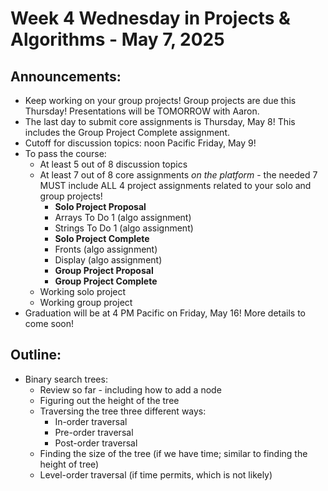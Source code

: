 # Week 4 Wednesday in Projects & Algorithms - May 7, 2025

## Announcements:
- Keep working on your group projects!  Group projects are due this Thursday!  Presentations will be TOMORROW with Aaron.
- The last day to submit core assignments is Thursday, May 8!  This includes the Group Project Complete assignment.
- Cutoff for discussion topics: noon Pacific Friday, May 9!
- To pass the course:
    - At least 5 out of 8 discussion topics
    - At least 7 out of 8 core assignments *on the platform* - the needed 7 MUST include ALL 4 project assignments related to your solo and group projects!
        - **Solo Project Proposal**
        - Arrays To Do 1 (algo assignment)
        - Strings To Do 1 (algo assignment)
        - **Solo Project Complete**
        - Fronts (algo assignment)
        - Display (algo assignment)
        - **Group Project Proposal**
        - **Group Project Complete**
    - Working solo project
    - Working group project
- Graduation will be at 4 PM Pacific on Friday, May 16!  More details to come soon!

## Outline:
- Binary search trees:
    - Review so far - including how to add a node
    - Figuring out the height of the tree
    - Traversing the tree three different ways:
        - In-order traversal
        - Pre-order traversal
        - Post-order traversal
    - Finding the size of the tree (if we have time; similar to finding the height of tree)
    - Level-order traversal (if time permits, which is not likely)